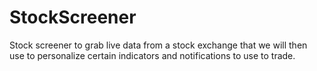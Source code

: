 # StockScreener
Stock screener to grab live data from a stock exchange that we will then use to personalize certain indicators and notifications to use to trade. 
